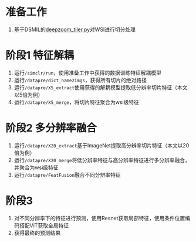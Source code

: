 # 准备工作
1. 基于DSMIL的[deepzoom_tiler.py](https://github.com/binli123/dsmil-wsi/blob/master/deepzoom_tiler.py)对WSI进行切分处理
# 阶段1 特征解耦
1. 运行`/simclr/run`，使用准备工作中获得的数据训练特征解耦模型
2. 运行`/datapre/dict_name2imgs`，获得所有切片的绝对路径
3. 运行`/datapre/X5_extract`使用获得的解耦模型提取低分辨率切片特征（本文以5倍为例）
3. 运行`/datapre/X5_merge`，将切片特征聚合为wsi级特征
# 阶段2 多分辨率融合
1. 运行`/datapre/X20_extract`基于ImageNet提取高分辨率切片特征（本文以20倍为例）
2. 运行`/datapre/X20_merge`将低分辨率特征与高分辨率特征进行多分辨率融合，并聚合为wsi级特征
2. 运行`/datapre/FeatFusion`融合不同分辨率特征
# 阶段3
1. 对不同分辨率下的特征进行预测，使用Resnet获取局部特征，使用条件位置编码搭配ViT获取全局特征
2. 获得最终的预测结果
